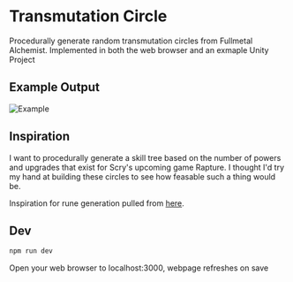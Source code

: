 # Transmutation Circle

Procedurally generate random transmutation circles from Fullmetal Alchemist. Implemented in both the web browser and an exmaple Unity Project

## Example Output
![Example](https://i.imgur.com/whwAPQU.png)

## Inspiration

I want to procedurally generate a skill tree based on the number of powers and upgrades that exist for Scry's upcoming game Rapture. I thought I'd try my hand at building these circles to see how feasable such a thing would be.

Inspiration for rune generation pulled from [here](https://www.reddit.com/r/proceduralgeneration/comments/5wzo7j/monthly_challenge_16_march_2017_procedural_runes/).

## Dev

```bash
npm run dev
```

Open your web browser to localhost:3000, webpage refreshes on save
